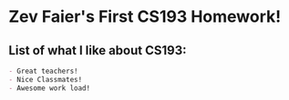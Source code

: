 # Zev Faier's First CS193 Homework!

## List of what I like about CS193:
```markdown
- Great teachers!
- Nice Classmates!
- Awesome work load!
```



